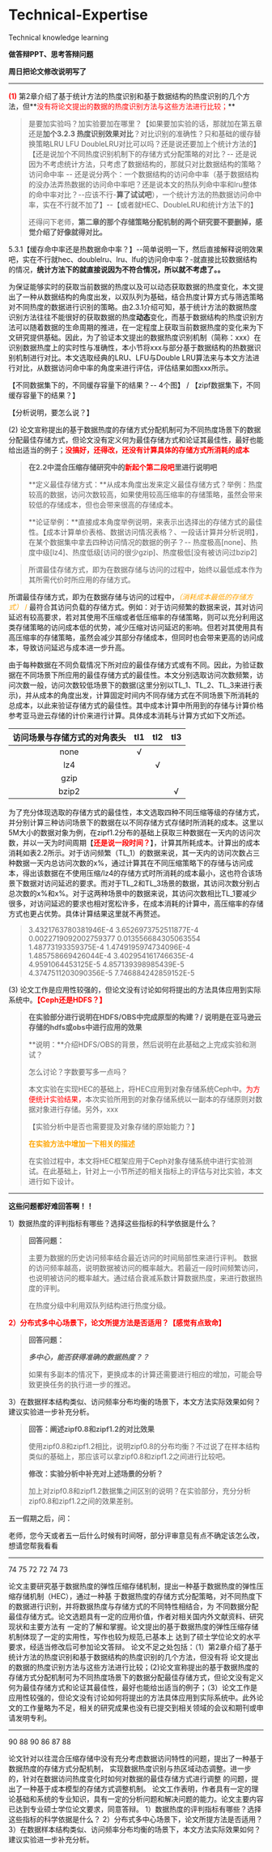 # Technical-Expertise
Technical knowledge learning





**做答辩PPT、思考答辩问题**

**周日把论文修改说明写了**

---

**<font color="red">(1)</font>**  第2章介绍了基于统计方法的热度识别和基于数据结构的热度识别的几个方法，但**<font color="red">没有将论文提出的数据的热度识别方法与这些方法进行比较；</font>**

> 是要加实验吗？加实验要加在哪里？【如果要加实验的话，那就加在第五章还是**加个3.2.3 热度识别效果对比**？对比识别的准确性？只和基础的缓存替换策略LRU LFU DoubleLRU对比可以吗？还是说还要加上个统计方法的】【还是说加个不同热度识别机制下的存储方式分配策略的对比？--  还是说因为不考虑统计方法，只考虑了数据结构的，那就只对比数据结构的策略？访问命中率 --  还是说分两个：一个数据结构的访问命中率（基于数据结构的没办法弄热数据的访问命中率吧？还是说本文的热队列命中率和lru整体的命中率对比？--应该不行-**算了试试吧**），一个统计方法的热数据访问命中率，实在不行就不加了】--【或者就HEC、DoubleLRU和统计方法下的】
>
> 还得问下老师，**第二章的那个存储策略分配机制的两个研究要不要删掉，感觉介绍了好像就得对比。**

5.3.1【缓存命中率还是热数据命中率？】--简单说明一下，然后直接解释说明效果吧，实在不行就hec、doublelru、lru、lfu的访问命中率？-就直接比较数据结构的情况，**统计方法下的就直接说因为不符合情况，所以就不考虑了。。**

为保证能够实时的获取当前数据的热度以及可以动态获取数据的热度变化，本文提出了一种从数据结构的角度出发，以双队列为基础，结合热度计算方式与筛选策略对不同热度的数据进行识别的策略。由2.3.1介绍可知，基于统计方法的数据热度识别方法往往不能很好的获取数据的热度**动态**变化，而基于数据结构的热度识别方法可以随着数据的生命周期的推进，在一定程度上获取当前数据热度的变化来为下文研究提供基础。因此，为了验证本文提出的数据热度识别机制（简称：xxx）在识别数据热度上的实时性与准确性，本小节将xxx与部分基于数据结构的热数据识别机制进行对比。本文选取经典的LRU、LFU与Double LRU算法来与本文方法进行对比，从数据访问命中率的角度来进行评估，评估结果如图xxx所示。

【不同数据集下的，不同缓存容量下的结果？--  4个图】  /  【zipf数据集下，不同缓存容量下的结果？】

【分析说明，要怎么说？】

(2)  论文宣称提出的基于数据热度的存储方式分配机制可为不同热度场景下的数据分配最佳存储方式，但论文没有定义何为最佳存储方式和论证其最佳性，最好也能给出适当的例子；<font color="red">**没搞好，还得改，还没有计算具体的存储方式所消耗的成本**</font>

> **在2.2中混合压缩存储研究中的<font color="red">新起个第二段吧</font>里进行说明吧**
>
> **定义最佳存储方式：**从成本角度出发来定义最佳存储方式？举例：热度较高的数据，访问次数较高，如果使用较高压缩率的存储策略，虽然会带来较低的存储成本，但也会带来很高的存储成本。
>
> **论证举例：**直接成本角度举例说明，来表示出选择出的存储方式的最佳性。【成本计算单价表格、数据访问情况表格？、一段话计算并分析说明】，在某个数据集中拿去四种访问情况的数据的例子？-- 热度极高[none]、热度中级[lz4]、热度低级[访问的很少gzip]、热度极低[没有被访问过bzip2]

> 所谓最佳存储方式，即为在数据存储与访问的过程中，始终以最低成本作为其所需代价时所应用的存储方式。

所谓最佳存储方式，即为在数据存储与访问的过程中，<font color="orange">*（消耗成本最低的存储方式）* /</font> 最符合其访问负载的存储方式。例如：对于访问频繁的数据来说，其对访问延迟有较高要求，若对其使用不压缩或者低压缩率的存储策略，则可以充分利用这类存储策略的访问成本低的优势，减少压缩对访问延迟的影响。但若对其使用具有高压缩率的存储策略，虽然会减少其部分存储成本，但同时也会带来更高的访问成本，导致访问延迟与成本进一步升高。

由于每种数据在不同负载情况下所对应的最佳存储方式或有不同。因此，为验证数据在不同场景下所应用的最佳存储方式的最佳性。本文分别选取访问次数频繁，访问次数一般，访问次数较低场景下的数据(这里分别以TL_1、TL_2、TL_3来进行表示)，并从成本的角度出发，计算固定时间内不同存储方式在不同场景下所消耗的总成本，以此来验证存储方式的最佳性。其中成本计算中所用到的存储与计算价格参考亚马逊云存储的计价来进行计算。具体成本消耗与计算方式如下文所述。

| 访问场景与存储方式的对角表头 | tl1  | tl2  | tl3  |
| :--------------------------: | :--: | :--: | :--: |
|             none             |  √   |      |      |
|             lz4              |      |  √   |      |
|             gzip             |      |      |      |
|            bzip2             |      |      |  √   |

为了充分体现选取的存储方式的最佳性，本文选取四种不同压缩等级的存储方式，并分别计算三种访问场景下的数据在以不同存储方式存储时所消耗的成本。这里以5M大小的数据对象为例，在zipf1.2分布的基础上获取三种数据在一天内的访问次数，并以一天为时间周期【<font color="red">**还是说一段时间？**</font>】，计算其所耗成本。计算出的成本消耗如表2.2所示。对于访问频繁（TL_1）的数据来说，其一天内的访问次数占三种数据一天内总访问次数的x%，通过计算其在不同压缩策略下的存储与访问成本，得出该数据在不使用压缩/lz4的存储方式时所消耗的成本最小，这也符合该场景下数据对访问延迟的要求。而对于TL_2和TL_3场景的数据，其访问次数分别占总次数的x%和x%。对于这两种场景中的数据来说，其访问次数相比TL_1要减少很多，对访问延迟的要求也相对宽松许多，在成本消耗的计算中，高压缩率的存储方式也更占优势。具体计算结果这里就不再赘述。

> 3.4321763780381946E-4 3.6526973752511877E-4 0.0022719092002759377 0.013556684305063554 
> 1.48773193359375E-4 1.4749195974734096E-4 1.485758669426044E-4 3.402954161746635E-4 
> 4.9591064453125E-5 4.857139398985439E-5 4.3747511203090356E-5 7.746884242859152E-5 

(3)  论文工作是应用性较强的，但论文没有讨论如何将提出的方法具体应用到实际系统中。**<font color="red">【Ceph还是HDFS？】</font>**

> **在实验部分进行说明在HDFS/OBS中完成原型的构建？/ 说明是在亚马逊云存储的hdfs或obs中进行应用的效果**
>
> **说明：**介绍HDFS/OBS的背景，然后说明在此基础之上完成实验和测试？
>
> 怎么讨论？字数要写多一点吗？
>
> 本文实验在实现HEC的基础上，将HEC应用到对象存储系统Ceph中。<font color="red">为方便统计实验结果，</font>本次实验所用到的对象存储系统以一副本的存储原则对数据对象进行存储。另外，xxx
>
> 【实验分析中是否也需要提及对象存储的原始能力？】
>
> <font color="orange">**在实验方法中增加一下相关的描述**</font>
>
> 在实验过程中，本文将HEC框架应用于Ceph对象存储系统中进行实验测试。在此基础上，针对上一小节所述的相关指标上的评估与对比实验，本文进行如下设计。

---

**这些问题都好难回答啊！！**

1）数据热度的评判指标有哪些？选择这些指标的科学依据是什么？

> **回答问题：**
>
> 主要为数据的历史访问频率结合最近访问的时间局部性来进行评判。
> 数据的访问频率越高，说明数据被访问的概率越大。若最近一段时间频繁访问，也说明被访问的概率越大。通过结合衰减系数计算数据热度，来进行数据热度的评判。
>
> 在热度分级中利用双队列结构进行热度分级。

 **<font color="red">2）分布式多中心场景下，论文所提方法是否适用？【感觉有点致命】</font>**

> **回答问题：**
>
> ***多中心，能否获得准确的数据热度？？***
>
> 如果有多副本的情况下，更换成本的计算还需要进行相应的增加，可能会导致更换任务的执行进一步的推迟。

 3）在数据样本结构类似、访问频率分布均衡的场景下，本文方法实际效果如何？建议实验进一步补充分析。

> **回答：阐述zipf0.8和zipf1.2的对比效果**
>
> 使用zipf0.8和zipf1.2相比，说明zipf0.8的分布均衡？不过说了在样本结构类似的基础上，那应该可以拿zipf0.8和zipf1.2之间进行比较吧。
>
> **修改：实验分析中补充对上述场景的分析？**
>
> 加上对zipf0.8和zipf1.2数据集之间区别的说明？在实验部分，充分分析zipf0.8和zipf1.2之间的效果差别。



五一假期之后，问：

老师，您今天或者五一后什么时候有时间呀，部分评审意见有点不确定该怎么改，想请您帮我看看

---

74 75 72 72 74 73

论文主要研究基于数据热度的弹性压缩存储机制，提出一种基于数据热度的弹性压缩存储机制（HEC），通过一种基 于数据热度的存储方式分配策略，对不同热度下的数据进行识别，并将数据热度与存储方式的不同特性相结合，为 不同数据分配最佳存储方式。论文选题具有一定的应用价值，作者对相关国内外文献资料、研究现状和主要方法有 一定的了解和掌握。论文提出的基于数据热度的弹性压缩存储机制体现了一定的实用性，写作也较为规范,已基本上 达到了硕士学位论文的水平要求，经适当修改后可参加论文答辩。 论文不足之处包括：（1）第2章介绍了基于统计方法的热度识别和基于数据结构的热度识别的几个方法，但没有将 论文提出的数据的热度识别方法与这些方法进行比较；(2)论文宣称提出的基于数据热度的存储方式分配机制可为不同热度场景下的数据分配最佳存储方式，但论文没有定义何为最佳存储方式和论证其最佳性，最好也能给出适当的例子；（3）论文工作是应用性较强的，但论文没有讨论如何将提出的方法具体应用到实际系统中。此外论文的工作量略为不足，相关的研究成果也没有已提交到相关领域的会议和期刊或申请发明专利。

---

90 88 90 86 87 88

论文针对以往混合压缩存储中没有充分考虑数据访问特性的问题，提出了一种基于数据热度的存储方式分配机制， 实现数据热度识别与热区域动态调整。进一步的，针对在数据访问热度变化时如何对数据的最佳存储方式进行调整 的问题，提出了一种基于成本模型的存储方式调整机制。 论文工作表明，作者具有一定的理论基础和系统的专业知识，具有一定的分析问题和解决问题的能力。论文主要内容已达到专业硕士学位论文要求，同意答辩。 1）数据热度的评判指标有哪些？选择这些指标的科学依据是什么？ 2）分布式多中心场景下，论文所提方法是否适用？ 3）在数据样本结构类似、访问频率分布均衡的场景下，本文方法实际效果如何？建议实验进一步补充分析。





